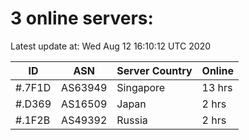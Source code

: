 # 3 online servers:

Latest update at: Wed Aug 12 16:10:12 UTC 2020

| ID | ASN | Server Country | Online |
| -- | --- | -------------- | ------ |
| #.7F1D | AS63949 | Singapore | 13 hrs |
| #.D369 | AS16509 | Japan | 2 hrs |
| #.1F2B | AS49392 | Russia | 2 hrs |

